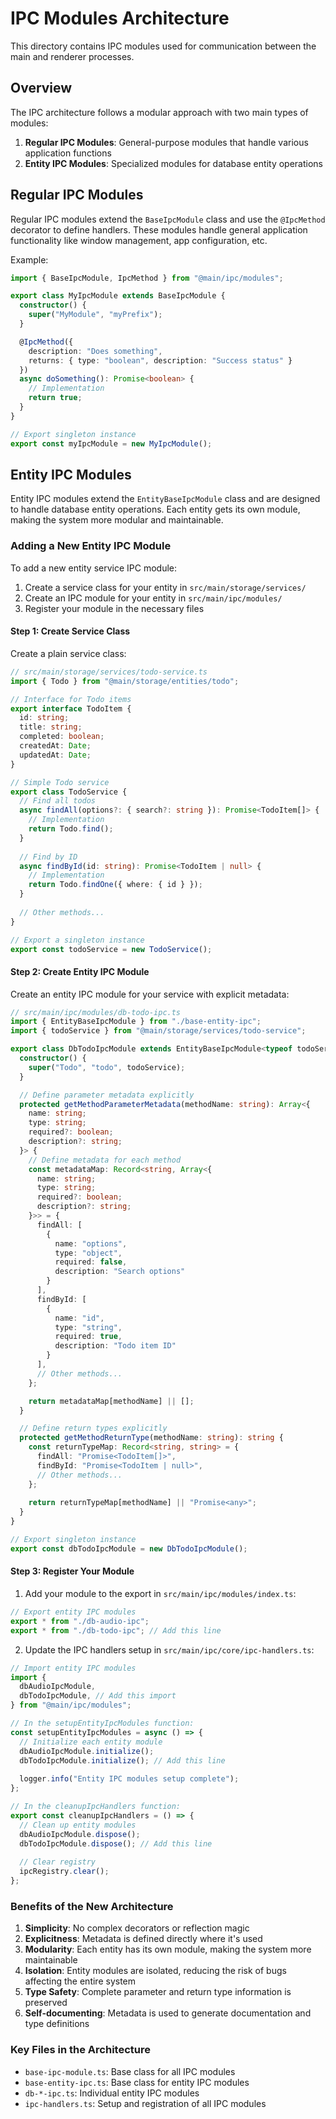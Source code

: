 # IPC Modules Architecture

This directory contains IPC modules used for communication between the main and renderer processes.

## Overview

The IPC architecture follows a modular approach with two main types of modules:

1. **Regular IPC Modules**: General-purpose modules that handle various application functions
2. **Entity IPC Modules**: Specialized modules for database entity operations

## Regular IPC Modules

Regular IPC modules extend the `BaseIpcModule` class and use the `@IpcMethod` decorator to define handlers. These modules handle general application functionality like window management, app configuration, etc.

Example:

```typescript
import { BaseIpcModule, IpcMethod } from "@main/ipc/modules";

export class MyIpcModule extends BaseIpcModule {
  constructor() {
    super("MyModule", "myPrefix");
  }

  @IpcMethod({
    description: "Does something",
    returns: { type: "boolean", description: "Success status" }
  })
  async doSomething(): Promise<boolean> {
    // Implementation
    return true;
  }
}

// Export singleton instance
export const myIpcModule = new MyIpcModule();
```

## Entity IPC Modules

Entity IPC modules extend the `EntityBaseIpcModule` class and are designed to handle database entity operations. Each entity gets its own module, making the system more modular and maintainable.

### Adding a New Entity IPC Module

To add a new entity service IPC module:

1. Create a service class for your entity in `src/main/storage/services/`
2. Create an IPC module for your entity in `src/main/ipc/modules/`
3. Register your module in the necessary files

#### Step 1: Create Service Class

Create a plain service class:

```typescript
// src/main/storage/services/todo-service.ts
import { Todo } from "@main/storage/entities/todo";

// Interface for Todo items
export interface TodoItem {
  id: string;
  title: string;
  completed: boolean;
  createdAt: Date;
  updatedAt: Date;
}

// Simple Todo service
export class TodoService {
  // Find all todos
  async findAll(options?: { search?: string }): Promise<TodoItem[]> {
    // Implementation
    return Todo.find();
  }
  
  // Find by ID
  async findById(id: string): Promise<TodoItem | null> {
    // Implementation
    return Todo.findOne({ where: { id } });
  }
  
  // Other methods...
}

// Export a singleton instance
export const todoService = new TodoService();
```

#### Step 2: Create Entity IPC Module

Create an entity IPC module for your service with explicit metadata:

```typescript
// src/main/ipc/modules/db-todo-ipc.ts
import { EntityBaseIpcModule } from "./base-entity-ipc";
import { todoService } from "@main/storage/services/todo-service";

export class DbTodoIpcModule extends EntityBaseIpcModule<typeof todoService> {
  constructor() {
    super("Todo", "todo", todoService);
  }

  // Define parameter metadata explicitly
  protected getMethodParameterMetadata(methodName: string): Array<{
    name: string;
    type: string;
    required?: boolean;
    description?: string;
  }> {
    // Define metadata for each method
    const metadataMap: Record<string, Array<{
      name: string;
      type: string;
      required?: boolean;
      description?: string;
    }>> = {
      findAll: [
        {
          name: "options",
          type: "object",
          required: false,
          description: "Search options"
        }
      ],
      findById: [
        {
          name: "id",
          type: "string",
          required: true,
          description: "Todo item ID"
        }
      ],
      // Other methods...
    };

    return metadataMap[methodName] || [];
  }

  // Define return types explicitly
  protected getMethodReturnType(methodName: string): string {
    const returnTypeMap: Record<string, string> = {
      findAll: "Promise<TodoItem[]>",
      findById: "Promise<TodoItem | null>",
      // Other methods...
    };
    
    return returnTypeMap[methodName] || "Promise<any>";
  }
}

// Export singleton instance
export const dbTodoIpcModule = new DbTodoIpcModule();
```

#### Step 3: Register Your Module

1. Add your module to the export in `src/main/ipc/modules/index.ts`:

```typescript
// Export entity IPC modules
export * from "./db-audio-ipc";
export * from "./db-todo-ipc"; // Add this line
```

2. Update the IPC handlers setup in `src/main/ipc/core/ipc-handlers.ts`:

```typescript
// Import entity IPC modules
import {
  dbAudioIpcModule,
  dbTodoIpcModule, // Add this import
} from "@main/ipc/modules";

// In the setupEntityIpcModules function:
const setupEntityIpcModules = async () => {
  // Initialize each entity module
  dbAudioIpcModule.initialize();
  dbTodoIpcModule.initialize(); // Add this line
  
  logger.info("Entity IPC modules setup complete");
};

// In the cleanupIpcHandlers function:
export const cleanupIpcHandlers = () => {
  // Clean up entity modules
  dbAudioIpcModule.dispose();
  dbTodoIpcModule.dispose(); // Add this line
  
  // Clear registry
  ipcRegistry.clear();
};
```

### Benefits of the New Architecture

1. **Simplicity**: No complex decorators or reflection magic
2. **Explicitness**: Metadata is defined directly where it's used
3. **Modularity**: Each entity has its own module, making the system more maintainable
4. **Isolation**: Entity modules are isolated, reducing the risk of bugs affecting the entire system
5. **Type Safety**: Complete parameter and return type information is preserved
6. **Self-documenting**: Metadata is used to generate documentation and type definitions

### Key Files in the Architecture

- `base-ipc-module.ts`: Base class for all IPC modules
- `base-entity-ipc.ts`: Base class for entity IPC modules
- `db-*-ipc.ts`: Individual entity IPC modules
- `ipc-handlers.ts`: Setup and registration of all IPC modules
